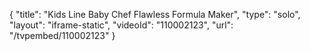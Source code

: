 {
    "title": "Kids Line Baby Chef Flawless Formula Maker",
    "type": "solo",
    "layout": "iframe-static",
    "videoId": "110002123",
    "url": "\/tvpembed\/110002123"
}